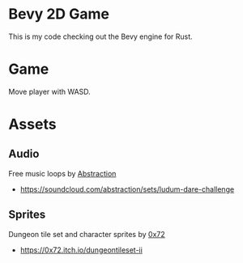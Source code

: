 # Bevy 2D Game

This is my code checking out the Bevy engine for Rust.

# Game

Move player with WASD.

# Assets

## Audio

Free music loops by [Abstraction](https://soundcloud.com/abstraction)

- https://soundcloud.com/abstraction/sets/ludum-dare-challenge

## Sprites

Dungeon tile set and character sprites by [0x72](https://0x72.itch.io/)

- https://0x72.itch.io/dungeontileset-ii